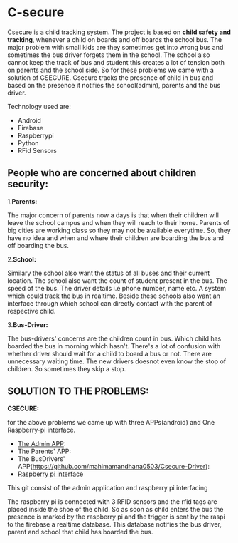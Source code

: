 # C-secure
Csecure is a child tracking system. 
The project is based on **child safety and tracking**, whenever a child on boards and off boards the school bus.
The major problem with small kids are they sometimes get into wrong bus and sometimes the bus driver forgets them in the school. The school also cannot keep the track of bus and student this creates a lot of tension both on parents and the school side. So for these problems we came with a solution of CSECURE. Csecure tracks the presence of child in bus and based on the presence it notifies the school(admin), parents and the bus driver.

Technology used are:
* Android
* Firebase
* Raspberrypi
* Python 
* RFid Sensors


## People who are concerned about children security:

1.**Parents:**

The major concern of parents now a days is that when their children will leave the school campus and when they will reach to their home. Parents of big cities are working class so they may not be available everytime. So, they have no idea and when and where their children are boarding the bus and off boarding the bus.

2.**School:**

Similary the school also want the status of all buses and their current location. The school also want the count of student present in the bus. The speed of the bus. The driver details i.e phone number, name etc. A system which could track the bus in realtime. Beside these schools also want an interface through which school can directly contact with the parent of respective child.

3.**Bus-Driver:**

The bus-drivers' concerns are the children count in bus. Which child has boarded the bus in morning which hasn't. There's a lot of confusion with whether driver should wait for a child to board a bus or not. There are unnecessary waiting time.
The new drivers doesnot even know the stop of children. So sometimes they skip a stop.

## SOLUTION TO THE PROBLEMS:

**CSECURE:**

for the above problems we came up with three APPs(android) and One Raspberry-pi interface.
* [The Admin APP](https://github.com/mahimamandhana0503/C-secure/tree/master/Admin): 
* The Parents' APP:
* The BusDrivers' APP(https://github.com/mahimamandhana0503/Csecure-Driver):
* [Raspberry pi interface](https://github.com/mahimamandhana0503/C-secure/blob/master/spifile.py)


This git consist of the admin application and raspberry pi interfacing

The raspberry pi is connected with 3 RFID sensors and the rfid tags are placed inside the shoe of the child. So as soon as child enters the bus the presence is marked by the raspberry pi and the trigger is sent by the raspi to the firebase a realtime database. This database notifies the bus driver, parent and school that child has boarded the bus.

